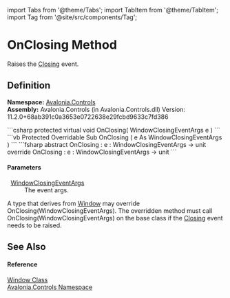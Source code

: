 import Tabs from '@theme/Tabs'; 
import TabItem from '@theme/TabItem'; 
import Tag from '@site/src/components/Tag'; 

# OnClosing Method


Raises the <a href="E_Avalonia_Controls_Window_Closing">Closing</a> event.



## Definition
**Namespace:** <a href="N_Avalonia_Controls">Avalonia.Controls</a>  
**Assembly:** Avalonia.Controls (in Avalonia.Controls.dll) Version: 11.2.0+68ab391c0a3653e0722638e29fcbd9633c7fd386

<Tabs groupId="api-code-preview">
<TabItem value="csharp" label="C#">
```csharp
protected virtual void OnClosing(
	WindowClosingEventArgs e
)
```
</TabItem>
<TabItem value="vb" label="VB">
```vb
Protected Overridable Sub OnClosing ( 
	e As WindowClosingEventArgs
)
```
</TabItem>
<TabItem value="fsharp" label="F#">
```fsharp
abstract OnClosing : 
        e : WindowClosingEventArgs -> unit 
override OnClosing : 
        e : WindowClosingEventArgs -> unit 
```
</TabItem>
</Tabs>



#### Parameters
<dl><dt>  <a href="T_Avalonia_Controls_WindowClosingEventArgs">WindowClosingEventArgs</a></dt><dd>The event args.</dd></dl>A type that derives from <a href="T_Avalonia_Controls_Window">Window</a> may override OnClosing(WindowClosingEventArgs). The overridden method must call OnClosing(WindowClosingEventArgs) on the base class if the <a href="E_Avalonia_Controls_Window_Closing">Closing</a> event needs to be raised.

## See Also


#### Reference
<a href="T_Avalonia_Controls_Window">Window Class</a>  
<a href="N_Avalonia_Controls">Avalonia.Controls Namespace</a>  
